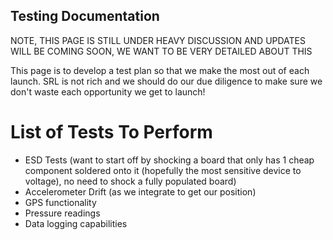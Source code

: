 ## Testing Documentation

NOTE, THIS PAGE IS STILL UNDER HEAVY DISCUSSION AND UPDATES WILL BE COMING SOON, WE WANT TO BE VERY DETAILED ABOUT THIS

This page is to develop a test plan so that we make the most out of each launch. SRL is not rich and we should do our due diligence to make sure we don't waste each opportunity we get to launch!

# List of Tests To Perform

- ESD Tests (want to start off by shocking a board that only has 1 cheap component soldered onto it (hopefully the most sensitive device to voltage), no need to shock a fully populated board)
- Accelerometer Drift (as we integrate to get our position)
- GPS functionality
- Pressure readings
- Data logging capabilities